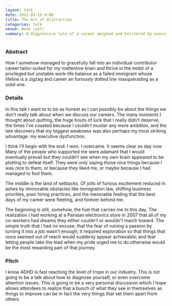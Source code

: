 ```yaml
---
layout: talk
date: 2022-03-15 0:00
title: The Art of Distraction
categories: talk
venue: None (yet)
summary: A diggressive tale of a career weighed and bolstered by executive dysfunction.  
---
```


### Abstract

How I somehow managed to gracefully fall into an individual contributor career tailor-suited for my inattentive brain and thrive in the midst of a privileged but unstable work-life balance as a failed immigrant whose lifeline is a zigzag and career an furiously dotted line masquerading as a solid one.

### Details

In this talk I want to to be as honest as I can possibly be about the
things we don’t really talk about when we discuss our careers. The many
moments I thought about quitting, the huge bouts of luck that I really
didn’t deserve, the times I’ve coasted because I couldn’t muster any
more ambition, and the late discovery that my biggest weakness was also
perhaps my most striking advantage: my executive dysfunction.

I think I’ll begin with the end: I won. I overcame. It seems clear as
day now. Many of the people who supported me were adamant that I would
eventually prevail but they couldn’t see when my own brain appeared to
be plotting to defeat itself. They were only saying those nice things
because I was nice to them, or because they liked me, or maybe because I
had managed to fool them.

The middle is the land of setbacks. Of jolts of furious excitement
reduced in ashes by immovable obstacles like immigration law, shifting
business priorities, poor hiring practices, and the inexorable feeling
that the best days of my career were fleeting, and forever behind me.

The beginning is still, somehow, the fuel that carries me to this day.
The realization I had working at a Parisian electronics store in 2007
that all of my co-workers had dreams they either couldn’t or wouldn’t
march toward. The simple truth that I had no excuse; that the fear of
ruining a passion by turning it into a job wasn’t enough; it required
exploration so that things that once seemed out of reach would suddenly
appear achievable; and that letting people take the lead when my pride
urged me to do otherwise would be the most rewarding part of that
journey.

### Pitch 

I know ADHD is fast reaching the level of trope in our industry.
This is not going to be a talk about how to diagnose yourself, or even
overcome attention issues. This is going to be a very personal
discussion which I hope allows attendees to realize that a bunch of what
they see in themselves as things to improve can be in fact the very
things that set them apart from others.